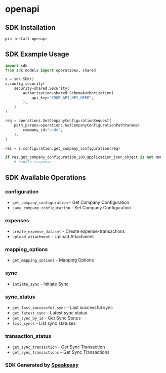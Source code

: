# openapi

<!-- Start SDK Installation -->
## SDK Installation

```bash
pip install openapi
```
<!-- End SDK Installation -->

## SDK Example Usage
<!-- Start SDK Example Usage -->
```python
import sdk
from sdk.models import operations, shared

s = sdk.SDK()
s.config_security(
    security=shared.Security(
        authorization=shared.SchemeAuthorization(
            api_key="YOUR_API_KEY_HERE",
        ),
    )
)
   
req = operations.GetCompanyConfigurationRequest(
    path_params=operations.GetCompanyConfigurationPathParams(
        company_id="unde",
    ),
)
    
res = s.configuration.get_company_configuration(req)

if res.get_company_configuration_200_application_json_object is not None:
    # handle response
```
<!-- End SDK Example Usage -->

<!-- Start SDK Available Operations -->
## SDK Available Operations


### configuration

* `get_company_configuration` - Get Company Configuration
* `save_company_configuration` - Set Company Configuration

### expenses

* `create_expense_dataset` - Create expense-transactions
* `upload_attachment` - Upload Attachment

### mapping_options

* `get_mapping_options` - Mapping Options

### sync

* `intiate_sync` - Initiate Sync

### sync_status

* `get_last_successful_sync` - Last successful sync
* `get_latest_sync` - Latest sync status
* `get_sync_by_id` - Get Sync Status
* `list_syncs` - List sync statuses

### transaction_status

* `get_sync_transaction` - Get Sync Transaction
* `get_sync_transactions` - Get Sync Transactions
<!-- End SDK Available Operations -->

### SDK Generated by [Speakeasy](https://docs.speakeasyapi.dev/docs/using-speakeasy/client-sdks)

